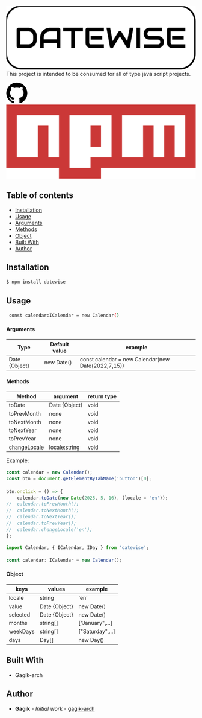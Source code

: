 <a href="#">
    <img src="./datewise.png" width="auto" title="demo">
</a>
This project is intended to be consumed for all of type java script projects.

[![Build Status](./github-logo.png)](https://github.com/Gagik-arch/datewise)
[![npm version](./npm-logo.png)](https://www.npmjs.com/package/datewise)

## Table of contents

-   [Installation](#installation)
-   [Usage](#usage)
-   [Arguments](#Arguments)
-   [Methods](#Methods)
-   [Object](#Object)
-   [Built With](#built-with)
-   [Author](#author)

## Installation

```sh
$ npm install datewise
```

## Usage

```sh
 const calendar:ICalendar = new Calendar()
```

#### Arguments

| Type          | Default value | example                                            |
| ------------- | ------------- | -------------------------------------------------- |
| Date {Object} | new Date()    | const calendar = new Calendar(new Date(2022,7,15)) |

#### Methods

| Method      | argument      | return type  |
| ----------- | ------------- | ------------ |
| toDate      | Date {Object} |     void     |
| toPrevMonth | none          |     void     |
| toNextMonth | none          |     void     |
| toNextYear  | none          |     void     |
| toPrevYear  | none          |     void     |
| changeLocale| locale:string |     void     |

Example:

```js
const calendar = new Calendar();
const btn = document.getElementByTabName('button')[0];

btn.onclick = () => {
    calendar.toDate(new Date(2025, 5, 16), (locale = 'en'));
//  calendar.toPrevMonth();
//  calendar.toNextMonth();
//  calendar.toNextYear();
//  calendar.toPrevYear();
//  calendar.changeLocale('en');
};
```

```ts
import Calendar, { ICalendar, IDay } from 'datewise';

const calendar: ICalendar = new Calendar();
```

#### Object

| keys     | values        |     example      |
| -------- | ------------- |     --------     |
| locale   | string        |       'en'       |
| value    | Date {Object} |    new Date()    |
| selected | Date {Object} |    new Date()    |
| months   | string[]      | ["January",...]  |
| weekDays | string[]      | ["Saturday",...] |
| days     | Day[]         |     new Day()    |
 
## Built With 

-   Gagik-arch

## Author

-   **Gagik** - _Initial work_ - [gagik-arch](https://github.com/Gagik-arch/datewise)
